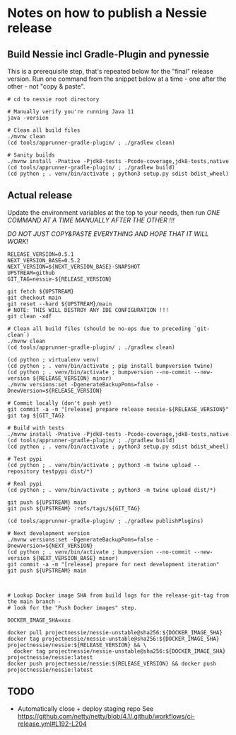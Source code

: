 # Notes on how to publish a Nessie release

## Build Nessie incl Gradle-Plugin and pynessie

This is a prerequisite step, that's repeated below for the "final" release version.
Run one command from the snippet below at a time - one after the other - not "copy & paste". 

```shell
# cd to nessie root directory

# Manually verify you're running Java 11
java -version

# Clean all build files
./mvnw clean
(cd tools/apprunner-gradle-plugin/ ; ./gradlew clean)

# Sanity builds
./mvnw install -Pnative -Pjdk8-tests -Pcode-coverage,jdk8-tests,native
(cd tools/apprunner-gradle-plugin/ ; ./gradlew build)
(cd python ; . venv/bin/activate ; python3 setup.py sdist bdist_wheel)
```

## Actual release

Update the environment variables at the top to your needs, then run
*ONE COMMAND AT A TIME MANUALLY AFTER THE OTHER !!!*

*DO NOT JUST COPY&PASTE EVERYTHING AND HOPE THAT IT WILL WORK!*

```shell
RELEASE_VERSION=0.5.1
NEXT_VERSION_BASE=0.5.2
NEXT_VERSION=${NEXT_VERSION_BASE}-SNAPSHOT
UPSTREAM=github
GIT_TAG=nessie-${RELEASE_VERSION}

git fetch ${UPSTREAM}
git checkout main
git reset --hard ${UPSTREAM}/main
# NOTE: THIS WILL DESTROY ANY IDE CONFIGURATION !!!
git clean -xdf

# Clean all build files (should be no-ops due to preceding `git-clean`)
./mvnw clean
(cd tools/apprunner-gradle-plugin/ ; ./gradlew clean)

(cd python ; virtualenv venv)
(cd python ; . venv/bin/activate ; pip install bumpversion twine)
(cd python ; . venv/bin/activate ; bumpversion --no-commit --new-version ${RELEASE_VERSION} minor)
./mvnw versions:set -DgenerateBackupPoms=false -DnewVersion=${RELEASE_VERSION}

# Commit locally (don't push yet)
git commit -a -m "[release] prepare release nessie-${RELEASE_VERSION}"
git tag ${GIT_TAG}

# Build with tests
./mvnw install -Pnative -Pjdk8-tests -Pcode-coverage,jdk8-tests,native
(cd tools/apprunner-gradle-plugin/ ; ./gradlew build)
(cd python ; . venv/bin/activate ; python3 setup.py sdist bdist_wheel)

# Test pypi
(cd python ; . venv/bin/activate ; python3 -m twine upload --repository testpypi dist/*)

# Real pypi
(cd python ; . venv/bin/activate ; python3 -m twine upload dist/*)

git push ${UPSTREAM} main
git push ${UPSTREAM} :refs/tags/${GIT_TAG}

(cd tools/apprunner-gradle-plugin/ ; ./gradlew publishPlugins)

# Next development version
./mvnw versions:set -DgenerateBackupPoms=false -DnewVersion=${NEXT_VERSION}
(cd python ; . venv/bin/activate ; bumpversion --no-commit --new-version ${NEXT_VERSION_BASE} minor)
git commit -a -m "[release] prepare for next development iteration"
git push ${UPSTREAM} main



# Lookup Docker image SHA from build logs for the release-git-tag from the main branch -
# look for the "Push Docker images" step.

DOCKER_IMAGE_SHA=xxx

docker pull projectnessie/nessie-unstable@sha256:${DOCKER_IMAGE_SHA}
docker tag projectnessie/nessie-unstable@sha256:${DOCKER_IMAGE_SHA} projectnessie/nessie:${RELEASE_VERSION} && \
  docker tag projectnessie/nessie-unstable@sha256:${DOCKER_IMAGE_SHA} projectnessie/nessie:latest
docker push projectnessie/nessie:${RELEASE_VERSION} && docker push projectnessie/nessie:latest
```


## TODO

* Automatically close + deploy staging repo
  See https://github.com/netty/netty/blob/4.1/.github/workflows/ci-release.yml#L192-L204
